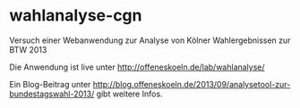 wahlanalyse-cgn
===============

Versuch einer Webanwendung zur Analyse von Kölner Wahlergebnissen zur BTW 2013

Die Anwendung ist live unter http://offeneskoeln.de/lab/wahlanalyse/

Ein Blog-Beitrag unter http://blog.offeneskoeln.de/2013/09/analysetool-zur-bundestagswahl-2013/ gibt weitere Infos.